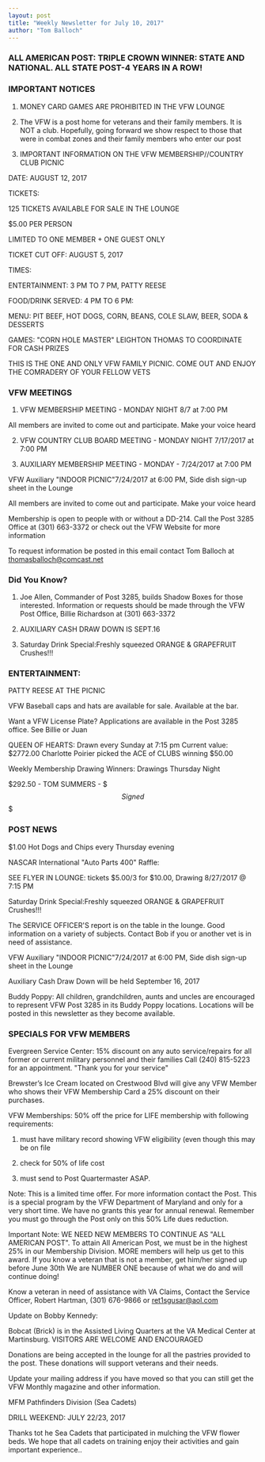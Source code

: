```yaml
---
layout: post
title: "Weekly Newsletter for July 10, 2017"
author: "Tom Balloch"
---
```


### ALL AMERICAN POST:  TRIPLE CROWN WINNER: STATE AND NATIONAL.  ALL STATE POST-4 YEARS IN A ROW!

### IMPORTANT NOTICES

1. MONEY CARD GAMES ARE PROHIBITED IN THE VFW LOUNGE

2.  The VFW is a post home for veterans and their family members.  It is NOT a club.  Hopefully, going forward we show respect to those that were in combat zones and their family members who enter our post

3.  IMPORTANT INFORMATION ON THE VFW MEMBERSHIP//COUNTRY CLUB PICNIC

DATE:  AUGUST 12, 2017

TICKETS:  

125 TICKETS AVAILABLE FOR SALE IN THE LOUNGE

$5.00 PER PERSON 

LIMITED TO ONE MEMBER + ONE GUEST  ONLY

TICKET CUT OFF:  AUGUST 5, 2017

TIMES:

ENTERTAINMENT:  3 PM TO 7 PM, PATTY REESE

FOOD/DRINK SERVED:  4 PM TO 6 PM:

MENU:  PIT BEEF, HOT DOGS, CORN, BEANS, COLE SLAW, BEER, SODA & DESSERTS

GAMES: "CORN HOLE MASTER" LEIGHTON THOMAS TO COORDINATE FOR CASH PRIZES

THIS IS THE ONE AND ONLY VFW  FAMILY PICNIC.  COME OUT AND ENJOY THE COMRADERY  OF YOUR FELLOW VETS

### VFW MEETINGS
1.  VFW MEMBERSHIP MEETING - MONDAY NIGHT 8/7 at 7:00 PM

All members are invited to come out and participate.  Make your voice heard

2.  VFW COUNTRY CLUB BOARD MEETING - MONDAY NIGHT 7/17/2017 at 7:00 PM

3. AUXILIARY MEMBERSHIP MEETING - MONDAY - 7/24/2017 at 7:00 PM

VFW Auxiliary "INDOOR PICNIC"7/24/2017 at 6:00 PM, Side dish sign-up sheet in the Lounge

All members are invited to come out and participate.  Make your voice heard

Membership is open to people with or without a DD-214.  Call the Post 3285 Office at (301) 663-3372 or check out the VFW Website for more information

To request information be posted in this email contact Tom Balloch at thomasballoch@comcast.net


### Did You Know?

1. Joe Allen, Commander of Post 3285, builds Shadow Boxes for those interested.  Information or requests should be made through the VFW Post Office, Billie Richardson at (301) 663-3372

2. AUXILIARY CASH DRAW DOWN IS SEPT.16

3. Saturday Drink Special:Freshly squeezed ORANGE & GRAPEFRUIT Crushes!!!

### ENTERTAINMENT:

PATTY REESE AT THE PICNIC

VFW Baseball caps and hats are available for sale.  Available at the bar.

Want a VFW License Plate?  Applications are available in the Post 3285 office.  See Billie or Juan

QUEEN OF HEARTS:  Drawn every Sunday at 7:15 pm  Current value: $2772.00  Charlotte Poirier picked the ACE of CLUBS winning $50.00

Weekly Membership Drawing Winners: Drawings Thursday Night

$292.50 - TOM SUMMERS - $$$Signed$$$

### POST NEWS

$1.00 Hot Dogs and Chips every Thursday evening

NASCAR International "Auto Parts 400" Raffle:

SEE FLYER IN LOUNGE:  tickets $5.00/3 for $10.00, Drawing 8/27/2017 @ 7:15 PM

Saturday Drink Special:Freshly squeezed ORANGE & GRAPEFRUIT Crushes!!!

The SERVICE OFFICER'S report is on the table in the lounge.  Good information on a variety of subjects.  Contact Bob if you or another vet is in need of assistance.

VFW Auxiliary "INDOOR PICNIC"7/24/2017 at 6:00 PM, Side dish sign-up sheet in the Lounge

Auxiliary Cash Draw Down will be held September 16, 2017

Buddy Poppy:  All children, grandchildren, aunts and uncles are encouraged to represent VFW Post 3285 in its Buddy Poppy locations.  Locations will  be posted in this newsletter as they become available.  

### SPECIALS FOR VFW MEMBERS

Evergreen Service Center:  15% discount on any auto service/repairs for all former or current military personnel and their families  Call (240) 815-5223 for an appointment. "Thank you for your service" 

Brewster’s Ice Cream located on Crestwood Blvd will give any VFW Member who shows their VFW Membership Card a 25% discount on their purchases.

VFW Memberships: 50% off the price for LIFE membership with following requirements:

1. must have military record showing VFW eligibility (even though this may be on file

2. check for 50% of life cost

3. must send to Post Quartermaster ASAP.  

Note:  This is a limited time offer.  For more information contact the Post.  This is a special program by the VFW Department of Maryland and only for a very short time.  We have no grants this year for annual renewal.  Remember you must go through the Post only on this 50% Life dues reduction.

Important Note:  WE NEED NEW MEMBERS TO CONTINUE AS "ALL AMERICAN POST".  To attain All American Post, we must be in the highest 25% in our Membership Division.  MORE members will help us get to this award.  If you know a veteran that is not a member, get him/her signed up before June 30th
We are NUMBER ONE because of what we do and will continue doing!

Know a veteran in need of assistance with VA Claims, Contact the Service Officer, Robert Hartman, (301) 676-9866 or ret1sgusar@aol.com

Update on Bobby Kennedy:

Bobcat (Brick) is in the Assisted Living Quarters at the VA Medical Center at Martinsburg.  VISITORS ARE WELCOME AND ENCOURAGED

Donations are being accepted in the lounge for all the pastries provided to the post.  These donations will support veterans and their needs.

Update your mailing address if you have moved so that you can still get the VFW Monthly magazine and other information.
                                                                                                     
MFM Pathfinders Division (Sea Cadets)

DRILL WEEKEND:  JULY 22/23, 2017

Thanks tot he Sea Cadets that participated in mulching the VFW flower beds.  We hope that all cadets on training enjoy their activities and gain important experience.. 
 

